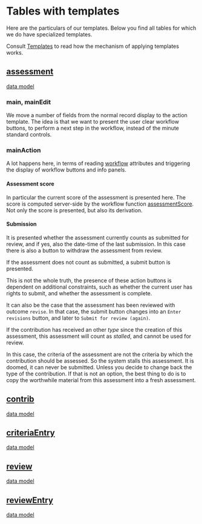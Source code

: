 # Tables with templates

Here are the particulars of our templates. Below you find all tables for which
we do have specialized templates.

Consult [Templates](Templates) to read how the mechanism of applying templates
works.

## [assessment]({{appBase}}/tables/assessment.jsx)

[data model]({{serverBase}}/models/tables/assessment.yaml)

### main, mainEdit

We move a number of fields from the normal record display to the action
template. The idea is that we want to present the user clear workflow buttons,
to perform a next step in the workflow, instead of the minute standard controls.

### mainAction

A lot happens here, in terms of reading [workflow](Workflow) attributes and
triggering the display of workflow buttons and info panels.

#### Assessment score ###

In particular the current score of the assessment is presented here. The score
is computed server-side by the workflow function
[assessmentScore](Workflow#assessmentscore). Not only the score is presented,
but also its derivation.

#### Submission ###

It is presented whether the assessment currently counts as submitted for review,
and if yes, also the date-time of the last submission. In this case there is
also a button to withdraw the assessment from review.

If the assessment does not count as submitted, a submit button is presented.

This is not the whole truth, the presence of these action buttons is dependent
on additional constraints, such as whether the current user has rights to
submit, and whether the assessment is complete.

It can also be the case that the assessment has been reviewed with outcome `revise`.
In that case, the submit button changes into an `Enter revisions` button, and
later to `Submit for review (again)`. 

If the contribution has received an other *type* since the creation of this
assessment, this assessment will count as *stalled*, and cannot be used for
review.

In this case, the criteria of the assessment are not the criteria by which the
contribution should be assessed. So the system stalls this assessment. It is
doomed, it can never be submitted. Unless you decide to change back the type of
the contribution. If that is not an option, the best thing to do is to copy the
worthwhile material from this assessment into a fresh assessment.

## [contrib]({{appBase}}/tables/contrib.jsx)

[data model]({{serverBase}}/models/tables/contrib.yaml)

## [criteriaEntry]({{appBase}}/tables/contrib.jsx)

[data model]({{serverBase}}/models/tables/criteriaEntry.yaml)

## [review]({{appBase}}/tables/contrib.jsx)

[data model]({{serverBase}}/models/tables/review.yaml)

## [reviewEntry]({{appBase}}/tables/reviewEntry.jsx)

[data model]({{serverBase}}/models/tables/reviewEntry.yaml)
